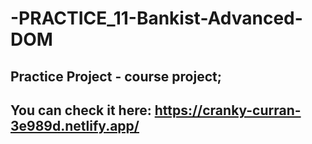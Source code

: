 # -PRACTICE_11-Bankist-Advanced-DOM

## Practice Project - course project;
## You can check it here: https://cranky-curran-3e989d.netlify.app/
